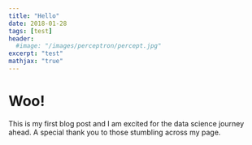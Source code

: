 ```yaml
---
title: "Hello"
date: 2018-01-28
tags: [test]
header:
  #image: "/images/perceptron/percept.jpg"
excerpt: "test"
mathjax: "true"
---
```


# Woo!

This is my first blog post and I am excited for the data science journey ahead. A special thank you to those stumbling across my page.